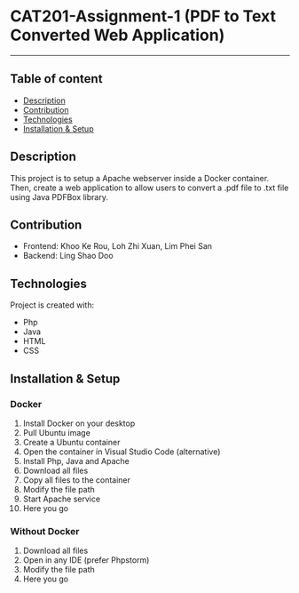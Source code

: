 # CAT201-Assignment-1 (PDF to Text Converted Web Application)

----

## Table of content
* [Description](#Description)
* [Contribution](#Contribution)
* [Technologies](#Technologies)
* [Installation & Setup](#Installation&Setup)

## Description
This project is to setup a Apache webserver inside a Docker container. Then, create a web application 
to allow users to convert a .pdf file to .txt file using Java PDFBox library. 

## Contribution
* Frontend: Khoo Ke Rou, Loh Zhi Xuan, Lim Phei San
* Backend: Ling Shao Doo

## Technologies
Project is created with:
* Php
* Java
* HTML
* CSS

## Installation & Setup
### Docker
1. Install Docker on your desktop
2. Pull Ubuntu image
3. Create a Ubuntu container
4. Open the container in Visual Studio Code (alternative)
5. Install Php, Java and Apache
6. Download all files
7. Copy all files to the container
8. Modify the file path
9. Start Apache service
10. Here you go

### Without Docker
1. Download all files
2. Open in any IDE (prefer Phpstorm)
3. Modify the file path
4. Here you go
